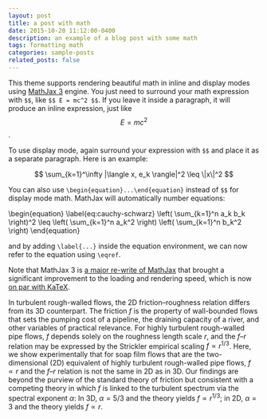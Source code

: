 ```yaml
---
layout: post
title: a post with math
date: 2015-10-20 11:12:00-0400
description: an example of a blog post with some math
tags: formatting math
categories: sample-posts
related_posts: false
---
```


This theme supports rendering beautiful math in inline and display modes using [MathJax 3](https://www.mathjax.org/) engine. You just need to surround your math expression with `$$`, like `$$ E = mc^2 $$`. If you leave it inside a paragraph, it will produce an inline expression, just like $$ E = mc^2 $$.

To use display mode, again surround your expression with `$$` and place it as a separate paragraph. Here is an example:

$$
\sum_{k=1}^\infty |\langle x, e_k \rangle|^2 \leq \|x\|^2
$$

You can also use `\begin{equation}...\end{equation}` instead of `$$` for display mode math.
MathJax will automatically number equations:

\begin{equation}
\label{eq:cauchy-schwarz}
\left( \sum_{k=1}^n a_k b_k \right)^2 \leq \left( \sum_{k=1}^n a_k^2 \right) \left( \sum_{k=1}^n b_k^2 \right)
\end{equation}

and by adding `\label{...}` inside the equation environment, we can now refer to the equation using `\eqref`.

Note that MathJax 3 is [a major re-write of MathJax](https://docs.mathjax.org/en/latest/upgrading/whats-new-3.0.html) that brought a significant improvement to the loading and rendering speed, which is now [on par with KaTeX](http://www.intmath.com/cg5/katex-mathjax-comparison.php).

In turbulent rough-walled flows, the 2D friction–roughness relation differs from its 3D counterpart. The friction $f$ is the property of wall-bounded flows that sets the pumping cost of a pipeline, the draining capacity of a river, and other variables of practical relevance. For highly turbulent rough-walled pipe flows, $f$ depends solely on the roughness length scale $r$, and the $f$–$r$ relation may be expressed by the Strickler empirical scaling $f \propto r^{1/3}$. Here, we show experimentally that for soap film flows that are the two-dimensional (2D) equivalent of highly turbulent rough-walled pipe flows, $f \propto r$ and the $f$–$r$ relation is not the same in 2D as in 3D. Our findings are beyond the purview of the standard theory of friction but consistent with a competing theory in which $f$ is linked to the turbulent spectrum via the spectral exponent $\alpha$: In 3D, $\alpha = 5/3$ and the theory yields $f \propto r^{1/3}$; in 2D, $\alpha = 3$ and the theory yields $f \propto r$.
